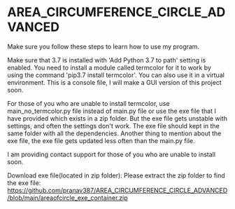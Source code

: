# AREA_CIRCUMFERENCE_CIRCLE_ADVANCED
Make sure you follow these steps to learn how to use my program.

Make sure that 3.7 is installed with 'Add Python 3.7 to path' setting is enabled. You need to install a module called termcolor for it to work by using the command 'pip3.7 install termcolor'. You can also use it in a virtual environment. This is a console file, I will make a GUI version of this project soon.

For those of you who are unable to install termcolor, use main_no_termcolor.py file instead of main.py file or use the exe file that I have provided which exists in a zip folder. But the exe file gets unstable with settings, and often the settings don't work. The exe file should kept in the same folder with all the dependencies. Another thing to mention about the exe file, the exe file gets updated less often than the main.py file.

I am providing contact support for those of you who are unable to install soon.

 Download exe file(located in zip folder): 
 Please extract the zip folder to find the exe file: https://github.com/pranav387/AREA_CIRCUMFERENCE_CIRCLE_ADVANCED/blob/main/areaofcircle_exe_container.zip
